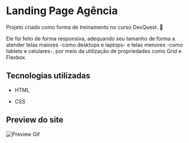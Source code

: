 # Landing Page Agência

Projeto criado como forma de treinamento no curso DevQuest. 👾

Ele foi feito de forma responsiva, adequando seu tamanho de forma a atender telas maiores -como desktops e laptops- e telas menores -como tablets e celulares-, por meio da utilização de propriedades como Grid e Flexbox.

## Tecnologias utilizadas

- HTML

- CSS

## Preview do site

![Preview Gif](./src/images/landing-page-preview.gif)
